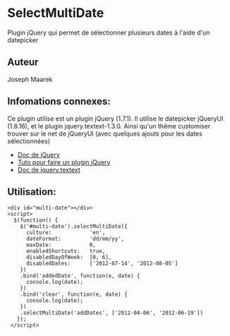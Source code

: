 SelectMultiDate
=====================

Plugin jQuery qui permet de sélectionner plusieurs dates à l'aide d'un datepicker

Auteur
---------------------
Joseph Maarek

Infomations connexes:
---------------------
Ce plugin utilise est un plugin jQuery (1.7.1). Il utilise le datepicker 
jQueryUI (1.8.16), et le plugin jquery.textext-1.3.0.
Ainsi qu'un thême customiser trouver sur le net de jQueryUI (avec
quelques ajouts pour les dates sélectionnées)

- [Doc de jQuery](http://docs.jquery.com/Main_Page)
- [Tuto pour faire un plugin jQuery](http://www.jquery.info/spip.php?article92)
- [Doc de jquery.textext](http://textextjs.com/)

Utilisation:
---------------------
    <div id="multi-date"></div>
    <script>
      $(function() {
        $('#multi-date').selectMultiDate({
          culture:            'en',
          dateFormat:         'dd/mm/yy',
          maxDate:            0,
          enabledShortcuts:   true,
          disabledDayOfWeek:  [0, 6],
          disabledDates:      ['2012-07-14', '2012-08-05']
        })
        .bind('addedDate', function(e, date) {
          console.log(date);
        })
        .bind('clear', function(e, date) {
          console.log(date);
        })
        .selectMultiDate('addDates', ['2012-04-06', '2012-06-19'])
       });
     </script>
